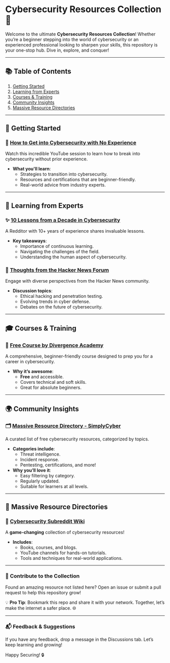 # Cybersecurity Resources Collection 🚀

Welcome to the ultimate **Cybersecurity Resources Collection**! Whether you’re a beginner stepping into the world of cybersecurity or an experienced professional looking to sharpen your skills, this repository is your one-stop hub. Dive in, explore, and conquer!

---

## 📚 **Table of Contents**
1. [Getting Started](#getting-started)  
2. [Learning from Experts](#learning-from-experts)  
3. [Courses & Training](#courses--training)  
4. [Community Insights](#community-insights)  
5. [Massive Resource Directories](#massive-resource-directories)  

---

## 🔰 **Getting Started**  
### 🌟 [How to Get into Cybersecurity with No Experience](https://www.youtube.com/live/4d-qmWLt90E?si=_7vD0lwDFHbIjBfI)  
Watch this incredible YouTube session to learn how to break into cybersecurity without prior experience.  
- **What you'll learn**:  
  - Strategies to transition into cybersecurity.  
  - Resources and certifications that are beginner-friendly.  
  - Real-world advice from industry experts.  

---

## 🧠 **Learning from Experts**  
### ✨ [10 Lessons from a Decade in Cybersecurity](https://www.reddit.com/r/cybersecurity/comments/p9fo4d/my_thoughts_on_a_decade_of_cyber_security_10/)  
A Redditor with 10+ years of experience shares invaluable lessons.  
- **Key takeaways**:  
  - Importance of continuous learning.  
  - Navigating the challenges of the field.  
  - Understanding the human aspect of cybersecurity.  

### 🧩 [Thoughts from the Hacker News Forum](https://news.ycombinator.com/item?id=25812025)  
Engage with diverse perspectives from the Hacker News community.  
- **Discussion topics**:  
  - Ethical hacking and penetration testing.  
  - Evolving trends in cyber defense.  
  - Debates on the future of cybersecurity.  

---

## 🎓 **Courses & Training**  
### 🎯 [Free Course by Divergence Academy](https://nabla.divergence.one/courses/cyber-tech-prep)  
A comprehensive, beginner-friendly course designed to prep you for a career in cybersecurity.  
- **Why it’s awesome**:  
  - **Free** and accessible.  
  - Covers technical and soft skills.  
  - Great for absolute beginners.  

---

## 🌍 **Community Insights**  
### 🗂️ [Massive Resource Directory - SimplyCyber](https://www.simplycyber.io/free-cyber-resources)  
A curated list of free cybersecurity resources, categorized by topics.  
- **Categories include**:  
  - Threat intelligence.  
  - Incident response.  
  - Pentesting, certifications, and more!  
- **Why you’ll love it**:  
  - Easy filtering by category.  
  - Regularly updated.  
  - Suitable for learners at all levels.  

---

## 📖 **Massive Resource Directories**  
### 💎 [Cybersecurity Subreddit Wiki](https://www.reddit.com/r/cybersecurity/wiki/index/?rdt=51160#wiki_youtube_channels)  
A **game-changing** collection of cybersecurity resources!  
- **Includes**:  
  - Books, courses, and blogs.  
  - YouTube channels for hands-on tutorials.  
  - Tools and techniques for real-world applications.  

---

### 🙌 **Contribute to the Collection**  
Found an amazing resource not listed here? Open an issue or submit a pull request to help this repository grow!  

💡 **Pro Tip**: Bookmark this repo and share it with your network. Together, let’s make the internet a safer place. 🌐

--- 

### 📬 **Feedback & Suggestions**  
If you have any feedback, drop a message in the Discussions tab. Let’s keep learning and growing!  

Happy Securing! 🔒  
